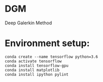 # DGM
Deep Galerkin Method

# Environment setup:
```
conda create --name tensorflow python=3.6
conda activate tensorflow
conda install tensorflow-gpu
conda install matplotlib
conda install ipython pylint
```
